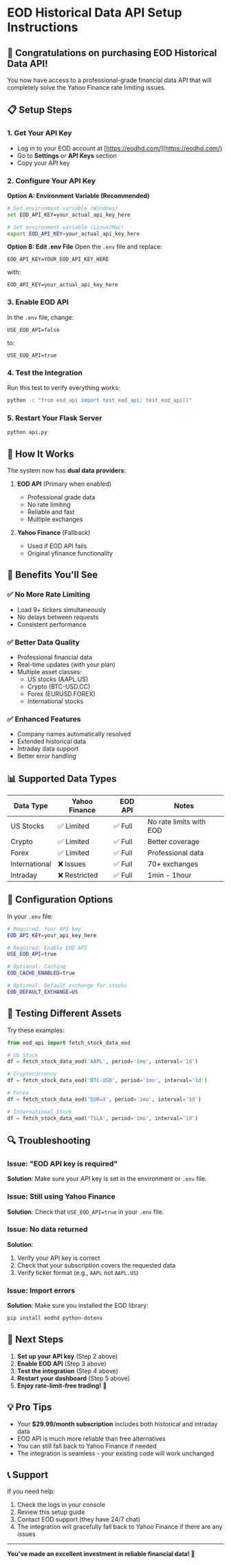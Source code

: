 # EOD Historical Data API Setup Instructions

## 🎉 Congratulations on purchasing EOD Historical Data API!

You now have access to a professional-grade financial data API that will completely solve the Yahoo Finance rate limiting issues.

## 📋 Setup Steps

### 1. Get Your API Key
- Log in to your EOD account at [https://eodhd.com/](https://eodhd.com/)
- Go to **Settings** or **API Keys** section
- Copy your API key

### 2. Configure Your API Key

**Option A: Environment Variable (Recommended)**
```bash
# Set environment variable (Windows)
set EOD_API_KEY=your_actual_api_key_here

# Set environment variable (Linux/Mac)
export EOD_API_KEY=your_actual_api_key_here
```

**Option B: Edit .env File**
Open the `.env` file and replace:
```
EOD_API_KEY=YOUR_EOD_API_KEY_HERE
```
with:
```
EOD_API_KEY=your_actual_api_key_here
```

### 3. Enable EOD API
In the `.env` file, change:
```
USE_EOD_API=false
```
to:
```
USE_EOD_API=true
```

### 4. Test the Integration
Run this test to verify everything works:
```bash
python -c "from eod_api import test_eod_api; test_eod_api()"
```

### 5. Restart Your Flask Server
```bash
python api.py
```

## 🔄 How It Works

The system now has **dual data providers**:

1. **EOD API** (Primary when enabled)
   - Professional grade data
   - No rate limiting
   - Reliable and fast
   - Multiple exchanges

2. **Yahoo Finance** (Fallback)
   - Used if EOD API fails
   - Original yfinance functionality

## 🚀 Benefits You'll See

### ✅ **No More Rate Limiting**
- Load 9+ tickers simultaneously
- No delays between requests
- Consistent performance

### ✅ **Better Data Quality**
- Professional financial data
- Real-time updates (with your plan)
- Multiple asset classes:
  - US stocks (AAPL.US)
  - Crypto (BTC-USD.CC)
  - Forex (EURUSD.FOREX)
  - International stocks

### ✅ **Enhanced Features**
- Company names automatically resolved
- Extended historical data
- Intraday data support
- Better error handling

## 📊 Supported Data Types

| Data Type | Yahoo Finance | EOD API | Notes |
|-----------|---------------|---------|-------|
| US Stocks | ✅ Limited | ✅ Full | No rate limits with EOD |
| Crypto | ✅ Limited | ✅ Full | Better coverage |
| Forex | ✅ Limited | ✅ Full | Professional data |
| International | ❌ Issues | ✅ Full | 70+ exchanges |
| Intraday | ❌ Restricted | ✅ Full | 1min - 1hour |

## 🔧 Configuration Options

In your `.env` file:

```bash
# Required: Your API key
EOD_API_KEY=your_api_key_here

# Required: Enable EOD API
USE_EOD_API=true

# Optional: Caching
EOD_CACHE_ENABLED=true

# Optional: Default exchange for stocks
EOD_DEFAULT_EXCHANGE=US
```

## 🧪 Testing Different Assets

Try these examples:

```python
from eod_api import fetch_stock_data_eod

# US Stock
df = fetch_stock_data_eod('AAPL', period='1mo', interval='1d')

# Cryptocurrency  
df = fetch_stock_data_eod('BTC-USD', period='1mo', interval='1d')

# Forex
df = fetch_stock_data_eod('EUR=X', period='1mo', interval='1d')

# International Stock
df = fetch_stock_data_eod('TSLA', period='1mo', interval='1d')
```

## 🔍 Troubleshooting

### Issue: "EOD API key is required"
**Solution**: Make sure your API key is set in the environment or `.env` file.

### Issue: Still using Yahoo Finance
**Solution**: Check that `USE_EOD_API=true` in your `.env` file.

### Issue: No data returned
**Solution**: 
1. Verify your API key is correct
2. Check that your subscription covers the requested data
3. Verify ticker format (e.g., `AAPL` not `AAPL.US`)

### Issue: Import errors
**Solution**: Make sure you installed the EOD library:
```bash
pip install eodhd python-dotenv
```

## 🎯 Next Steps

1. **Set up your API key** (Step 2 above)
2. **Enable EOD API** (Step 3 above)  
3. **Test the integration** (Step 4 above)
4. **Restart your dashboard** (Step 5 above)
5. **Enjoy rate-limit-free trading!** 🚀

## 💡 Pro Tips

- Your **$29.99/month subscription** includes both historical and intraday data
- EOD API is much more reliable than free alternatives
- You can still fall back to Yahoo Finance if needed
- The integration is seamless - your existing code will work unchanged

## 📞 Support

If you need help:
1. Check the logs in your console
2. Review this setup guide
3. Contact EOD support (they have 24/7 chat)
4. The integration will gracefully fall back to Yahoo Finance if there are any issues

---

**You've made an excellent investment in reliable financial data! 🎉** 